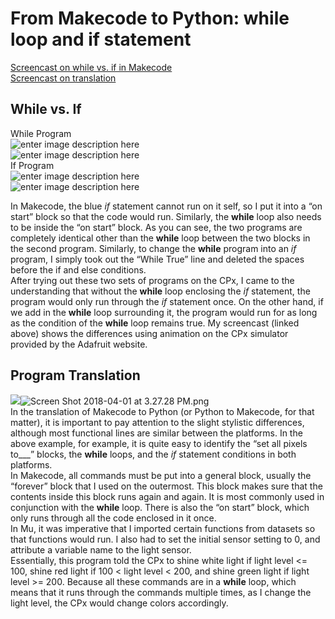 <h1 id="from-makecode-to-python-while-loop-and-if-statement">From Makecode to Python: while loop and if statement</h1>
<p><a href="https://youtu.be/x1b70lIpeT8">Screencast on while vs. if in Makecode</a><br>
<a href="http://youtu.be/VGLsfKFcIFw?hd=1">Screencast on translation</a></p>
<h2 id="while-vs.-if">While vs. If</h2>
<p>While Program<br>
<img src="https://gracehanningxu.files.wordpress.com/2018/03/screen-shot-2018-03-15-at-1-58-24-pm.png?w=294&amp;h=254" alt="enter image description here"><br>
<img src="https://gracehanningxu.files.wordpress.com/2018/04/screen-shot-2018-04-01-at-3-51-19-pm.png?w=337" alt="enter image description here"><br>
If Program<br>
<img src="https://gracehanningxu.files.wordpress.com/2018/03/screen-shot-2018-03-15-at-1-42-19-pm2.png?w=302&amp;h=221" alt="enter image description here"><br>
<img src="https://gracehanningxu.files.wordpress.com/2018/04/screen-shot-2018-04-01-at-3-52-47-pm.png?w=305" alt="enter image description here"></p>
<p>In Makecode, the blue <em>if</em> statement cannot run on it self, so I put it into a “on start” block so that the code would run. Similarly, the <strong>while</strong> loop also needs to be inside the “on start” block. As you can see, the two programs are completely identical other than the <strong>while</strong> loop between the two blocks in the second program. Similarly, to change the <strong>while</strong> program into an <em>if</em> program, I simply took out the “While True” line and deleted the spaces before the if and else conditions.<br>
After trying out these two sets of programs on the CPx, I came to the understanding that without the <strong>while</strong> loop enclosing the <em>if</em> statement, the program would only run through the <em>if</em> statement once. On the other hand, if we add in the <strong>while</strong> loop surrounding it, the program would run for as long as the condition of the <strong>while</strong> loop remains true. My screencast (linked above) shows the differences using animation on the CPx simulator provided by the Adafruit website.</p>
<h2 id="program-translation">Program Translation</h2>
<p><img src="https://gracehanningxu.files.wordpress.com/2018/04/screen-shot-2018-04-03-at-9-44-59-am.png?w=385"
<p><img src="https://gracehanningxu.files.wordpress.com/2018/04/screen-shot-2018-04-01-at-3-27-28-pm.png" alt="Screen Shot 2018-04-01 at 3.27.28 PM.png"><br>
In the translation of Makecode to Python (or Python to Makecode, for that matter), it is important to pay attention to the slight stylistic differences, although most functional lines are similar between the platforms. In the above example, for example, it is quite easy to identify the “set all pixels to___” blocks, the <strong>while</strong> loops, and the <em>if</em> statement conditions in both platforms.<br>
In Makecode, all commands must be put into a general block, usually the “forever” block that I used on the outermost. This block makes sure that the contents inside this block runs again and again. It is most commonly used in conjunction with the <strong>while</strong> loop. There is also the “on start” block, which only runs through all the code enclosed in it once.<br>
In Mu, it was imperative that I imported certain functions from datasets so that functions would run. I also had to set the initial sensor setting to 0, and attribute a variable name to the light sensor.<br>
Essentially, this program told the CPx to shine white light if light level &lt;= 100, shine red light if 100 &lt; light level &lt; 200, and shine green light if light level &gt;= 200. Because all these commands are in a <strong>while</strong> loop, which means that it runs through the commands multiple times, as I change the light level, the CPx would change colors accordingly.</p>

